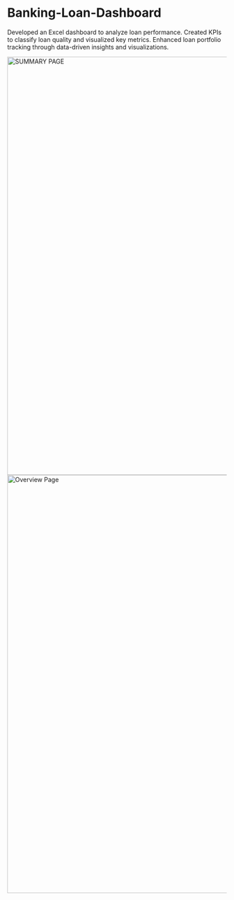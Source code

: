# Banking-Loan-Dashboard
Developed an Excel dashboard to analyze loan performance.  Created KPIs to classify loan quality and visualized key metrics.  Enhanced loan portfolio tracking through data-driven insights and visualizations.

<img width="959" alt="SUMMARY PAGE" src="https://github.com/user-attachments/assets/a184c53f-5a09-4259-b553-0ce3c14fe53f">

<img width="959" alt="Overview Page" src="https://github.com/user-attachments/assets/82d9f052-4f8a-4fa7-9dfa-2df96eb31af8">

